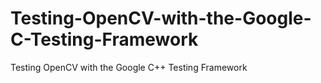 # Testing-OpenCV-with-the-Google-C-Testing-Framework
Testing OpenCV with the Google C++ Testing Framework
